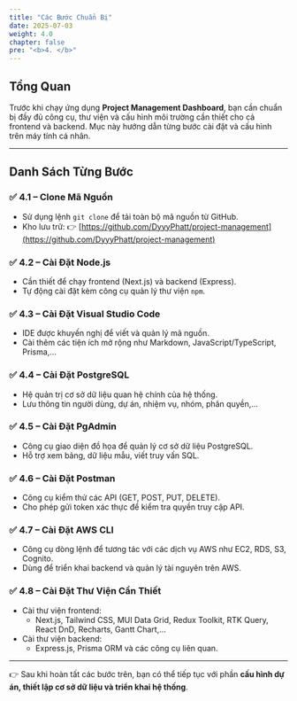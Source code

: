 ```yaml
---
title: "Các Bước Chuẩn Bị"
date: 2025-07-03
weight: 4.0
chapter: false
pre: "<b>4. </b>"
---
```


## Tổng Quan

Trước khi chạy ứng dụng **Project Management Dashboard**, bạn cần chuẩn bị đầy đủ công cụ, thư viện và cấu hình môi trường cần thiết cho cả frontend và backend. Mục này hướng dẫn từng bước cài đặt và cấu hình trên máy tính cá nhân.

---

## Danh Sách Từng Bước

### ✅ **4.1 – Clone Mã Nguồn**

- Sử dụng lệnh `git clone` để tải toàn bộ mã nguồn từ GitHub.
- Kho lưu trữ: 👉 [https://github.com/DyyyPhatt/project-management](https://github.com/DyyyPhatt/project-management)

### ✅ **4.2 – Cài Đặt Node.js**

- Cần thiết để chạy frontend (Next.js) và backend (Express).
- Tự động cài đặt kèm công cụ quản lý thư viện `npm`.

### ✅ **4.3 – Cài Đặt Visual Studio Code**

- IDE được khuyến nghị để viết và quản lý mã nguồn.
- Cài thêm các tiện ích mở rộng như Markdown, JavaScript/TypeScript, Prisma,...

### ✅ **4.4 – Cài Đặt PostgreSQL**

- Hệ quản trị cơ sở dữ liệu quan hệ chính của hệ thống.
- Lưu thông tin người dùng, dự án, nhiệm vụ, nhóm, phân quyền,...

### ✅ **4.5 – Cài Đặt PgAdmin**

- Công cụ giao diện đồ họa để quản lý cơ sở dữ liệu PostgreSQL.
- Hỗ trợ xem bảng, dữ liệu mẫu, viết truy vấn SQL.

### ✅ **4.6 – Cài Đặt Postman**

- Công cụ kiểm thử các API (GET, POST, PUT, DELETE).
- Cho phép gửi token xác thực để kiểm tra quyền truy cập API.

### ✅ **4.7 – Cài Đặt AWS CLI**

- Công cụ dòng lệnh để tương tác với các dịch vụ AWS như EC2, RDS, S3, Cognito.
- Dùng để triển khai backend và quản lý tài nguyên trên AWS.

### ✅ **4.8 – Cài Đặt Thư Viện Cần Thiết**

- Cài thư viện frontend:
  - Next.js, Tailwind CSS, MUI Data Grid, Redux Toolkit, RTK Query, React DnD, Recharts, Gantt Chart,...
- Cài thư viện backend:
  - Express.js, Prisma ORM và các công cụ liên quan.

---

👉 Sau khi hoàn tất các bước trên, bạn có thể tiếp tục với phần **cấu hình dự án, thiết lập cơ sở dữ liệu và triển khai hệ thống**.
